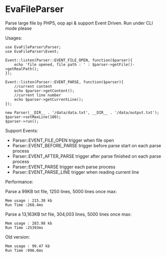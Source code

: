 EvaFileParser
=============

Parse large file by PHP5, oop api & support Event Driven. Run under CLI mode please

Usages:

~~~~
use EvaFileParser\Parser;
use EvaFileParser\Event;

Event::listen(Parser::EVENT_FILE_OPEN, function($parser){
	echo 'file opened, file path : ' : $parser->getFile()->getRealPath();
});

Event::listen(Parser::EVENT_PARSE, function($parser){
	//current content
	echo $parser->getContent();
	//current line number
	echo $parser->getCurrentLine();
});

new Parser(__DIR__ . '/data/data.txt', __DIR__ . '/data/output.txt');
$parser->setMaxLine(100);
$parser->run();
~~~~


Support Events:

- Parser::EVENT_FILE_OPEN  trigger when file open
- Parser::EVENT_BEFORE_PARSE trigger before parse start on each parse process
- Parser::EVENT_AFTER_PARSE trigger after parse finished on each parse process
- Parser::EVENT_PARSE trigger each parse process
- Parser::EVENT_PARSE_LINE trigger when reading current line


Performance:

Parse a 99KB txt file, 1250 lines, 5000 lines once max:

    Mem usage : 215.38 kb
    Run Time :268.4ms

 
Parse a 13,163KB txt file, 304,003 lines, 5000 lines once max:

    Mem usage : 283.98 kb
	Run Time :25393ms

Old version:

    Mem usage : 99.47 kb
	Run Time :996.6ms
